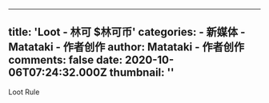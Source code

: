 
---
title: 'Loot  - 林可 $林可币'
categories: 
    - 新媒体
    - Matataki - 作者创作
author: Matataki - 作者创作
comments: false
date: 2020-10-06T07:24:32.000Z
thumbnail: ''
---

<div>   
Loot Rule  
</div>
            